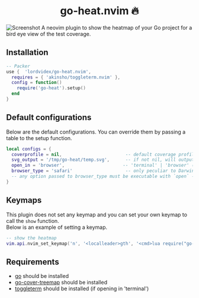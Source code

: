 <h1 align="center"> go-heat.nvim 🔥 </h1>

![Screenshot]()
A neovim plugin to show the heatmap of your Go project for a bird eye view of the test coverage.

## Installation
```lua
-- Packer
use {  'lordvidex/go-heat.nvim',
  requires = { 'akinsho/toggleterm.nvim' },
  config = function() 
    require('go-heat').setup() 
  end
}
```

## Default configurations
Below are the default configurations. You can override them by passing a table to the setup function.
```lua
local configs = {
  coverprofile = nil,                        -- default coverage profile (go-heat tries to look in cwd)
  svg_output = '/tmp/go-heat/temp.svg',      -- if not nil, will output the svg to this file
  open_in = 'browser',                      -- 'terminal' | 'browser' (terminal has lower quality than browser)
  browser_type = 'safari'                    -- only peculiar to Darwin; tested options: 'safari' | 'chrome' | 'arc' 
  -- any option passed to browser_type must be executable with `open` -a <name> in macos
}
```
## Keymaps
This plugin does not set any keymap and you can set your own keymap to call the `show` function.  
Below is an example of setting a keymap.
```lua
-- show the heatmap
vim.api.nvim_set_keymap('n', '<localleader>gth', '<cmd>lua require("go-heat").show()<cr>', { noremap = true, silent = true })
```

## Requirements
- [go](https://golang.org/doc/install) should be installed
- [go-cover-treemap](https://github.com/nikolaydubina/go-cover-treemap/tree/main) should be installed
- [toggleterm](https://github.com/akinsho/toggleterm) should be installed (if opening in 'terminal') 
